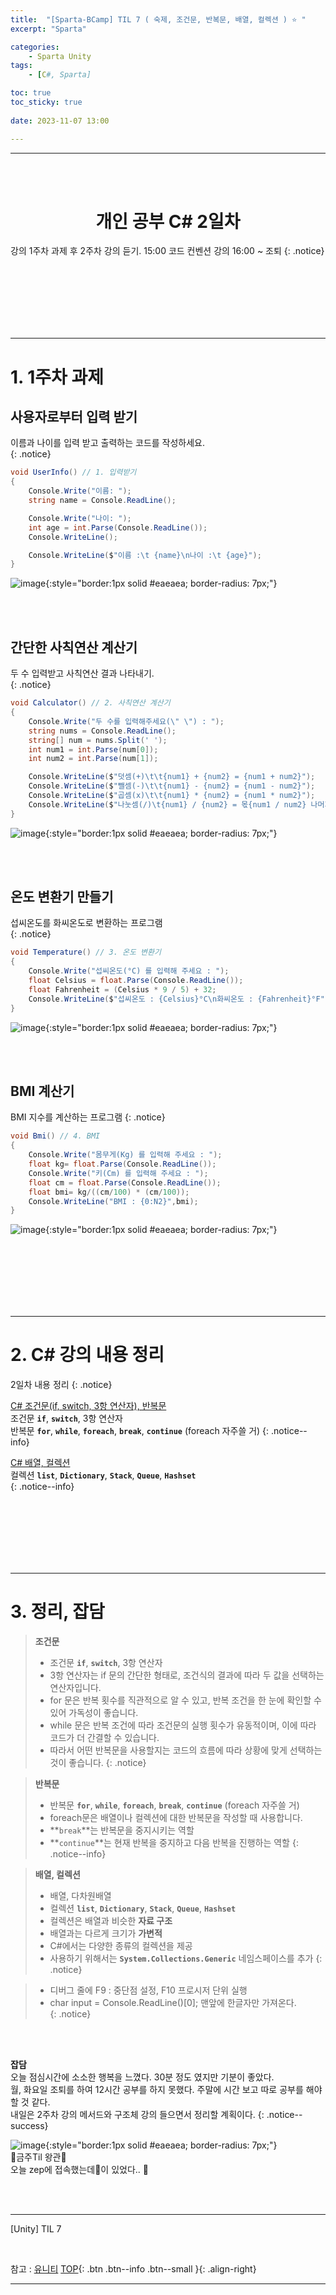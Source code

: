 ```yaml
---
title:  "[Sparta-BCamp] TIL 7 ( 숙제, 조건문, 반복문, 배열, 컬렉션 ) ⭐ "
excerpt: "Sparta"

categories:
    - Sparta Unity
tags:
    - [C#, Sparta]

toc: true
toc_sticky: true
 
date: 2023-11-07 13:00

---
```

- - -

<BR><BR>

<center><H1> 개인 공부 C# 2일차   </H1></center>
강의 1주차 과제 후 2주차 강의 듣기.   
15:00 코드 컨벤션 강의  
16:00 ~ 조퇴  
{: .notice}

<br><br><br><br><br><br>
- - - 

# 1. 1주차 과제

## 사용자로부터 입력 받기

이름과 나이를 입력 받고 출력하는 코드를 작성하세요.  
{: .notice}

<div class="notice--primary" markdown="1"> 

```c# 
void UserInfo() // 1. 입력받기
{
    Console.Write("이름: ");
    string name = Console.ReadLine();

    Console.Write("나이: ");
    int age = int.Parse(Console.ReadLine());
    Console.WriteLine();

    Console.WriteLine($"이름 :\t {name}\n나이 :\t {age}");
}
```
</div>

![image](https://github.com/levell1/levell1.github.io/assets/96651722/71417b69-2b8c-4465-842b-c16d610c8218){:style="border:1px solid #eaeaea; border-radius: 7px;"}  

<br><br>

## 간단한 사칙연산 계산기
두 수 입력받고 사칙연산 결과 나타내기.  
{: .notice}

<div class="notice--primary" markdown="1"> 

```c# 
void Calculator() // 2. 사칙연산 계산기
{
    Console.Write("두 수를 입력해주세요(\" \") : ");
    string nums = Console.ReadLine();
    string[] num = nums.Split(' ');
    int num1 = int.Parse(num[0]);
    int num2 = int.Parse(num[1]);

    Console.WriteLine($"덧셈(+)\t\t{num1} + {num2} = {num1 + num2}");
    Console.WriteLine($"뺄셈(-)\t\t{num1} - {num2} = {num1 - num2}");
    Console.WriteLine($"곱셈(x)\t\t{num1} * {num2} = {num1 * num2}");
    Console.WriteLine($"나눗셈(/)\t{num1} / {num2} = 몫{num1 / num2} 나머지{num1 % num2}");
}
```
</div>

![image](https://github.com/levell1/levell1.github.io/assets/96651722/97f83ed8-c64d-420b-b6db-1e7b1fd33805){:style="border:1px solid #eaeaea; border-radius: 7px;"}  

<br><br>

## 온도 변환기 만들기
섭씨온도를 화씨온도로 변환하는 프로그램  
{: .notice}

<div class="notice--primary" markdown="1"> 

```c# 
void Temperature() // 3. 온도 변환기
{
    Console.Write("섭씨온도(°C) 를 입력해 주세요 : ");
    float Celsius = float.Parse(Console.ReadLine());
    float Fahrenheit = (Celsius * 9 / 5) + 32;
    Console.WriteLine($"섭씨온도 : {Celsius}°C\n화씨온도 : {Fahrenheit}°F");
}
```
</div>

![image](https://github.com/levell1/levell1.github.io/assets/96651722/98de0182-ebda-41a6-9133-a9ffdd2547f2){:style="border:1px solid #eaeaea; border-radius: 7px;"}  

<br><br>

## BMI 계산기
BMI 지수를 계산하는 프로그램
{: .notice}

<div class="notice--primary" markdown="1"> 

```c# 
void Bmi() // 4. BMI
{
    Console.Write("몸무게(Kg) 를 입력해 주세요 : ");
    float kg= float.Parse(Console.ReadLine());
    Console.Write("키(Cm) 를 입력해 주세요 : ");
    float cm = float.Parse(Console.ReadLine());
    float bmi= kg/((cm/100) * (cm/100));
    Console.WriteLine("BMI : {0:N2}",bmi);
}
```
</div>

![image](https://github.com/levell1/levell1.github.io/assets/96651722/7192a3cc-638e-4579-8e5b-bc1eb7ffe6a9){:style="border:1px solid #eaeaea; border-radius: 7px;"}  

<br><br><br><br><br><br>
- - - 

# 2. C# 강의 내용 정리
2일차 내용 정리
{: .notice}

[C# 조건문(if, switch, 3항 연산자), 반복문](https://levell1.github.io/sparta%20c%20sharp/SpartaCsharp4/)  
조건문 **`if`**, **`switch`**, 3항 연산자  
반복문 **`for`**, **`while`**, **`foreach`**, **`break`**, **`continue`**    (foreach 자주쓸 거)
{: .notice--info}

[C# 배열, 컬렉션](https://levell1.github.io/sparta%20c%20sharp/SpartaCsharp5/)  
컬렉션 **`list`**, **`Dictionary`**, **`Stack`**, **`Queue`**, **`Hashset`**    
{: .notice--info}



<br><br><br><br><br><br>
- - - 

# 3. 정리, 잡담

> **조건문**
> - 조건문 **`if`**, **`switch`**, 3항 연산자  
> - 3항 연산자는 if 문의 간단한 형태로, 조건식의 결과에 따라 두 값을 선택하는 연산자입니다.
> - for 문은 반복 횟수를 직관적으로 알 수 있고, 반복 조건을 한 눈에 확인할 수 있어 가독성이 좋습니다.
> - while 문은 반복 조건에 따라 조건문의 실행 횟수가 유동적이며, 이에 따라 코드가 더 간결할 수 있습니다.
> - 따라서 어떤 반복문을 사용할지는 코드의 흐름에 따라 상황에 맞게 선택하는 것이 좋습니다.
{: .notice}

> **반복문**
> - 반복문 **`for`**, **`while`**, **`foreach`**, **`break`**, **`continue`**    (foreach 자주쓸 거)
> - foreach문은 배열이나 컬렉션에 대한 반복문을 작성할 때 사용합니다. 
> - **`break`**는 반복문을 중지시키는 역할
> - **`continue`**는 현재 반복을 중지하고 다음 반복을 진행하는 역할
{: .notice--info}


> **배열, 컬렉션**
> - 배열, 다차원배열
> - 컬렉션 **`list`**, **`Dictionary`**, **`Stack`**, **`Queue`**, **`Hashset`**    
> - 컬렉션은 배열과 비슷한 **자료 구조**
> - 배열과는 다르게 크기가 **가변적**
> - C#에서는 다양한 종류의 컬렉션을 제공
> - 사용하기 위해서는 **`System.Collections.Generic`** 네임스페이스를 추가
{: .notice}

> - 디버그 줄에 F9 : 중단점 설정, F10 프로시저 단위 실행
> - char input = Console.ReadLine()[0]; 맨앞에 한글자만 가져온다.  
{: .notice}

<br><br>

**잡담**  
오늘 점심시간에 소소한 행복을 느꼈다. 30분 정도 였지만 기분이 좋았다.  
월, 화요일 조퇴를 하여 12시간 공부를 하지 못했다. 주말에 시간 보고 따로 공부를 해야 할 것 같다.  
내일은 2주차 강의 메서드와 구조체 강의 들으면서 정리할 계획이다. 
{: .notice--success}

![image](https://github.com/levell1/levell1.github.io/assets/96651722/2eb7bf00-c498-4083-8251-2b208e30cffa){:style="border:1px solid #eaeaea; border-radius: 7px;"}   
👑금주Til 왕관👑  
오늘 zep에 접속했는데👑이 있었다.. 🙌  


<br><br>
- - - 

[Unity] TIL 7

<br>

참고 : [유니티](https://docs.unity3d.com/kr/)
[TOP](#){: .btn .btn--info .btn--small }{: .align-right}
<br>
- - -
